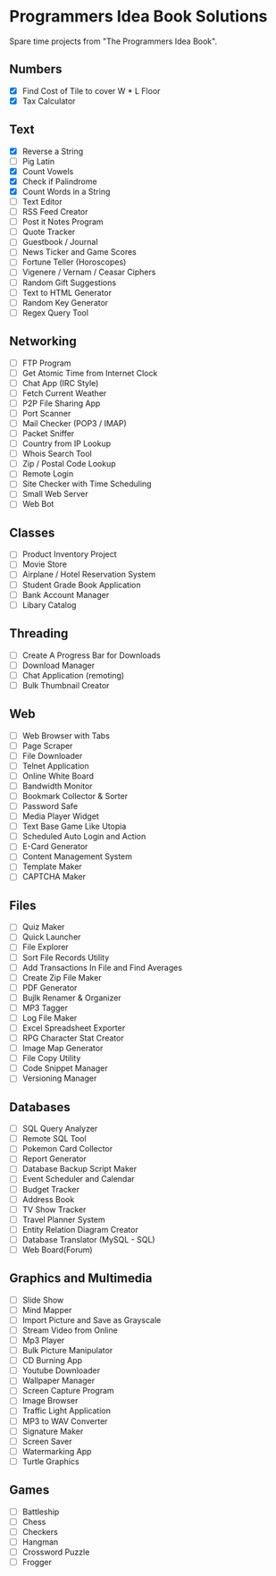 # Programmers Idea Book Solutions
Spare time projects from "The Programmers Idea Book". 

## Numbers
- [x] Find Cost of Tile to cover W * L Floor
- [x] Tax Calculator

## Text
- [x] Reverse a String
- [ ] Pig Latin  
- [x] Count Vowels
- [x] Check if Palindrome
- [x] Count Words in a String
- [ ] Text Editor
- [ ] RSS Feed Creator
- [ ] Post it Notes Program
- [ ] Quote Tracker
- [ ] Guestbook / Journal
- [ ] News Ticker and Game Scores
- [ ] Fortune Teller (Horoscopes)
- [ ] Vigenere / Vernam / Ceasar Ciphers
- [ ] Random Gift Suggestions
- [ ] Text to HTML Generator
- [ ] Random Key Generator
- [ ] Regex Query Tool

## Networking
- [ ] FTP Program
- [ ] Get Atomic Time from Internet Clock
- [ ] Chat App (IRC Style)
- [ ] Fetch Current Weather
- [ ] P2P File Sharing App
- [ ] Port Scanner
- [ ] Mail Checker (POP3 / IMAP)
- [ ] Packet Sniffer
- [ ] Country from IP Lookup
- [ ] Whois Search Tool
- [ ] Zip / Postal Code Lookup
- [ ] Remote Login
- [ ] Site Checker with Time Scheduling
- [ ] Small Web Server
- [ ] Web Bot

## Classes
- [ ] Product Inventory Project
- [ ] Movie Store
- [ ] Airplane / Hotel Reservation System
- [ ] Student Grade Book Application
- [ ] Bank Account Manager
- [ ] Libary Catalog

## Threading
- [ ] Create A Progress Bar for Downloads
- [ ] Download Manager
- [ ] Chat Application (remoting)
- [ ] Bulk Thumbnail Creator

## Web
- [ ] Web Browser with Tabs
- [ ] Page Scraper
- [ ] File Downloader
- [ ] Telnet Application
- [ ] Online White Board
- [ ] Bandwidth Monitor
- [ ] Bookmark Collector & Sorter
- [ ] Password Safe
- [ ] Media Player Widget
- [ ] Text Base Game Like Utopia
- [ ] Scheduled Auto Login and Action
- [ ] E-Card Generator
- [ ] Content Management System
- [ ] Template Maker
- [ ] CAPTCHA Maker

## Files
- [ ] Quiz Maker
- [ ] Quick Launcher
- [ ] File Explorer
- [ ] Sort File Records Utility
- [ ] Add Transactions In File and Find Averages
- [ ] Create Zip File Maker
- [ ] PDF Generator
- [ ] Bujlk Renamer & Organizer
- [ ] MP3 Tagger
- [ ] Log File Maker
- [ ] Excel Spreadsheet Exporter
- [ ] RPG Character Stat Creator
- [ ] Image Map Generator
- [ ] File Copy Utility
- [ ] Code Snippet Manager
- [ ] Versioning Manager

## Databases
- [ ] SQL Query Analyzer
- [ ] Remote SQL Tool
- [ ] Pokemon Card Collector
- [ ] Report Generator
- [ ] Database Backup Script Maker
- [ ] Event Scheduler and Calendar
- [ ] Budget Tracker
- [ ] Address Book
- [ ] TV Show Tracker
- [ ] Travel Planner System
- [ ] Entity Relation Diagram Creator
- [ ] Database Translator (MySQL - SQL)
- [ ] Web Board(Forum)

## Graphics and Multimedia
- [ ] Slide Show
- [ ] Mind Mapper
- [ ] Import Picture and Save as Grayscale
- [ ] Stream Video from Online
- [ ] Mp3 Player
- [ ] Bulk Picture Manipulator
- [ ] CD Burning App
- [ ] Youtube Downloader
- [ ] Wallpaper Manager
- [ ] Screen Capture Program
- [ ] Image Browser
- [ ] Traffic Light Application
- [ ] MP3 to WAV Converter
- [ ] Signature Maker
- [ ] Screen Saver
- [ ] Watermarking App
- [ ] Turtle Graphics

## Games
- [ ] Battleship
- [ ] Chess
- [ ] Checkers
- [ ] Hangman
- [ ] Crossword Puzzle
- [ ] Frogger

